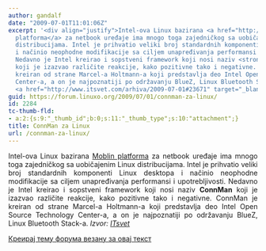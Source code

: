 ```yaml
---
author: gandalf
date: "2009-07-01T11:01:06Z"
excerpt: '<div align="justify">Intel-ova Linux bazirana <a href="http://www.eeepc.iz.rs/2008/11/04/intel-i-linux-saradnja/">Moblin
  platforma</a> za netbook uređaje ima mnogo toga zajedničkog sa uobičajenim Linux
  distribucijama. Intel je prihvatio veliki broj standardnih komponenti Linux desktopa
  i načinio neophodne modifikacije sa ciljem unapređivanja performansi i upotrebljivosti.
  Nedavno je Intel kreirao i sopstveni framework koji nosi naziv <strong>ConnMan</strong>
  koji je izazvao različite reakcije, kako pozitivne tako i negativne. ConnMan je
  kreiran od strane Marcel-a Holtmann-a koji predstavlja deo Intel Open Source Technology
  Center-a, a on je najpoznatiji po održavanju BlueZ, Linux Bluetooth Stack-a. <em>Izvor:
  <a href="http://www.itsvet.com/arhiva/2009-07-01#23671" target="_blank">ITsvet</a></em></div>'
guid: https://forum.linuxo.org/2009/07/01/connman-za-linux/
id: 2284
tc-thumb-fld:
- a:2:{s:9:"_thumb_id";b:0;s:11:"_thumb_type";s:10:"attachment";}
title: ConnMan za Linux
url: /connman-za-linux/
---
```

<div align="justify">
  Intel-ova Linux bazirana <a href="http://www.eeepc.iz.rs/2008/11/04/intel-i-linux-saradnja/">Moblin platforma</a> za netbook uređaje ima mnogo toga zajedničkog sa uobičajenim Linux distribucijama. Intel je prihvatio veliki broj standardnih komponenti Linux desktopa i načinio neophodne modifikacije sa ciljem unapređivanja performansi i upotrebljivosti. Nedavno je Intel kreirao i sopstveni framework koji nosi naziv <strong>ConnMan</strong> koji je izazvao različite reakcije, kako pozitivne tako i negativne. ConnMan je kreiran od strane Marcel-a Holtmann-a koji predstavlja deo Intel Open Source Technology Center-a, a on je najpoznatiji po održavanju BlueZ, Linux Bluetooth Stack-a. <em>Izvor: <a href="http://www.itsvet.com/arhiva/2009-07-01#23671" target="_blank">ITsvet</a></em>
</div>

<!--break-->

[Креирај тему форума везану за овај текст](https://linuxo.org/nova-tema-na-forumu/?se_pid=2284)